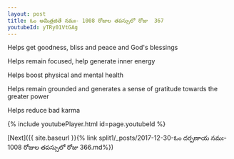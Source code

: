 ```yaml
---
layout: post
title: ఓం అమిత్రజితే నమః- 1008 రోజుల తపస్సులో రోజు  367
youtubeId: yTRy01VtGAg
---
```

 
 
Helps get goodness, bliss and peace and God's blessings
 
Helps remain focused, help generate inner energy 
 
Helps boost physical and mental health 
 
Helps remain grounded and generates a sense of gratitude towards the greater power 
 
Helps reduce bad karma
 
 
 
 


{% include youtubePlayer.html id=page.youtubeId %}
 
[Next]({{ site.baseurl }}{% link  split1/_posts/2017-12-30-ఓం దర్పణాయ నమః- 1008 రోజుల తపస్సులో రోజు  366.md%})
 
